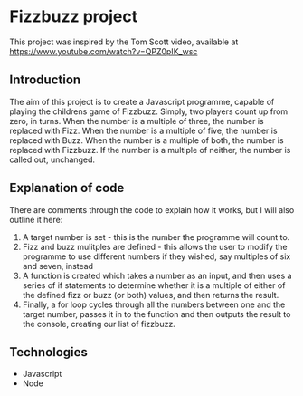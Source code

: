 # Fizzbuzz project
This project was inspired by the Tom Scott video, available at https://www.youtube.com/watch?v=QPZ0pIK_wsc

## Introduction
The aim of this project is to create a Javascript programme, capable of playing the childrens game of Fizzbuzz. Simply, two players count up from zero, in turns. When the number is a multiple of three, the number is replaced with Fizz. When the number is a multiple of five, the number is replaced with Buzz. When the number is a multiple of both, the number is replaced with Fizzbuzz. If the number is a multiple of neither, the number is called out, unchanged.

## Explanation of code
There are comments through the code to explain how it works, but I will also outline it here:
1. A target number is set - this is the number the programme will count to.
2. Fizz and buzz mulitples are defined - this allows the user to modify the programme to use different numbers if they wished,
say multiples of six and seven, instead  
3. A function is created which takes a number as an input, and then uses a series of if statements to determine whether it is a multiple of either of the defined fizz or buzz (or both) values, and then returns the result.
4. Finally, a for loop cycles through all the numbers between one and the target number, passes it in to the function and then outputs the result to the console, creating our list of fizzbuzz.

## Technologies
- Javascript
- Node